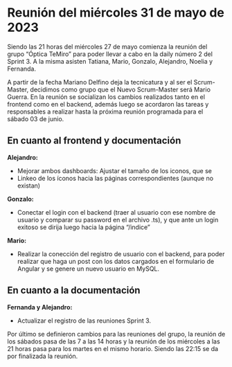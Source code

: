 # Reunión del miércoles 31 de mayo de 2023 

Siendo las 21 horas del miércoles 27 de mayo comienza la reunión del grupo “Óptica TeMiro” para poder llevar a cabo en la daily número 2 del Sprint 3. A la misma asisten Tatiana, Mario, Gonzalo, Alejandro, Noelia y Fernanda.

A partir de la fecha Mariano Delfino deja la tecnicatura y al ser el Scrum-Master, decidimos como grupo que el Nuevo Scrum-Master será Mario Guerra.
En la reunión se socializan los cambios realizados tanto en el frontend como en el backend, además luego se acordaron las tareas y responsables a realizar hasta la próxima reunión programada para el sábado 03 de junio.

## En cuanto al frontend y documentación

**Alejandro:**

- Mejorar ambos dashboards: Ajustar el tamaño de los iconos, que se 
- Linkeo de los íconos hacia las páginas correspondientes (aunque no existan)

**Gonzalo:**

- Conectar el login con el backend (traer al usuario con ese nombre de usuario y comparar su password en el archivo .ts), y que ante un login exitoso se dirija luego hacia la página “/indice”

**Mario:**

- Realizar la conección del registro de usuario con el backend, para poder realizar que haga un post con los datos cargados en el formulario de Angular y se genere un nuevo usuario en MySQL.

## En cuanto a la documentación

**Fernanda y Alejandro:**

- Actualizar el registro de las reuniones Sprint 3.

Por último se definieron cambios para las reuniones del grupo, la reunión de los sábados pasa de las 7 a las 14 horas y la reunión de los miércoles a las 21 horas pasa para los martes en el mismo horario. Siendo las 22:15 se da por finalizada la reunión.
